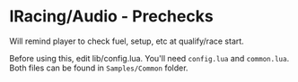 ﻿# IRacing/Audio - Prechecks

Will remind player to check fuel, setup, etc at qualify/race start.

Before using this, edit lib/config.lua. You'll need `config.lua` and 
`common.lua`. Both files can be found in `Samples/Common` folder.